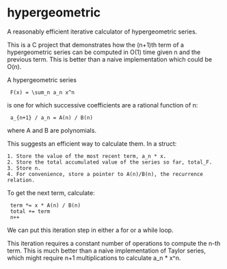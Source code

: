 # hypergeometric

A reasonably efficient iterative calculator of hypergeometric series.

This is a C project that demonstrates how the (n+1)th term of a hypergeometric
series can be computed in O(1) time given n and the previous term. This is
better than a naive implementation which could be O(n).

A hypergeometric series

     F(x) = \sum_n a_n x^n

is one for which successive coefficients are a rational function of n:

     a_{n+1} / a_n = A(n) / B(n)

where A and B are polynomials.

This suggests an efficient way to calculate them. In a struct:

    1. Store the value of the most recent term, a_n * x.
    2. Store the total accumulated value of the series so far, total_F.
    3. Store n.
    4. For convenience, store a pointer to A(n)/B(n), the recurrence relation.

To get the next term, calculate:

     term *= x * A(n) / B(n)
     total += term
     n++

We can put this iteration step in either a for or a while loop.

This iteration requires a constant number of operations to compute the n-th
term. This is much better than a naive implementation of Taylor series, which
might require n+1 multiplications to calculate a_n * x^n.
 
